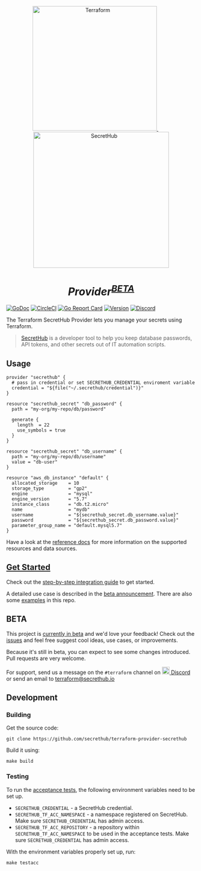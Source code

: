<p align="center">
  <a href="https://terraform.io">
    <img src="https://cdn.rawgit.com/hashicorp/terraform-website/master/content/source/assets/images/logo-hashicorp.svg" alt="Terraform" width="330px">
  </a>
  <img width="30px"/>
  <a href="https://secrethub.io">
    <img src="https://secrethub.io/img/secrethub-logo.svg" alt="SecretHub" width="360px">
  </a>
</p>
<h1 align="center">
  <i>Provider<sup><a href="#beta">BETA</a></sup></i>
</h1>

[![GoDoc](https://godoc.org/github.com/secrethub/terraform-provider-secrethub?status.svg)][godoc]
[![CircleCI](https://circleci.com/gh/secrethub/terraform-provider-secrethub.svg?style=shield)][circleci]
[![Go Report Card](https://goreportcard.com/badge/github.com/secrethub/terraform-provider-secrethub)][goreportcard]
[![Version]( https://img.shields.io/github/release/secrethub/terraform-provider-secrethub.svg)][latest-version]
[![Discord](https://img.shields.io/badge/chat-on%20discord-7289da.svg?logo=discord)][discord]

The Terraform SecretHub Provider lets you manage your secrets using Terraform.

> [SecretHub](https://secrethub.io) is a developer tool to help you keep database passwords, API tokens, and other secrets out of IT automation scripts.

## Usage

```hcl
provider "secrethub" {
  # pass in credential or set SECRETHUB_CREDENTIAL enviroment variable
  credential = "${file("~/.secrethub/credential")}" 
}

resource "secrethub_secret" "db_password" {
  path = "my-org/my-repo/db/password"

  generate {
    length  = 22
    use_symbols = true
  }
}

resource "secrethub_secret" "db_username" {
  path = "my-org/my-repo/db/username"
  value = "db-user"
}

resource "aws_db_instance" "default" {
  allocated_storage    = 10
  storage_type         = "gp2"
  engine               = "mysql"
  engine_version       = "5.7"
  instance_class       = "db.t2.micro"
  name                 = "mydb"
  username             = "${secrethub_secret.db_username.value}"
  password             = "${secrethub_secret.db_password.value}"
  parameter_group_name = "default.mysql5.7"
}
```

Have a look at the [reference docs](/website/docs) for more information on the supported resources and data sources.

## [Get Started]((https://secrethub.io/docs/terraform/))

Check out the [step-by-step integration guide](https://secrethub.io/docs/terraform/) to get started.

A detailed use case is described in the [beta announcement](https://secrethub.io/blog/secret-management-for-terraform/).
There are also some [examples](/examples) in this repo.

## BETA

This project is [currently in beta](https://secrethub.io/blog/secret-management-for-terraform/) and we'd love your feedback! Check out the [issues](https://github.com/secrethub/terraform-provider-secrethub/issues) and feel free suggest cool ideas, use cases, or improvements.

Because it's still in beta, you can expect to see some changes introduced. Pull requests are very welcome.

For support, send us a message on the `#terraform` channel on [<img src="https://discordapp.com/assets/2c21aeda16de354ba5334551a883b481.png" alt="Discord" width="20px"> Discord](https://discord.gg/wcxV5RD) or send an email to [terraform@secrethub.io](mailto:terraform@secrethub.io)

## Development

### Building

Get the source code:

```
git clone https://github.com/secrethub/terraform-provider-secrethub
```

Build it using:

```
make build
```

### Testing

To run the [acceptance tests](https://www.terraform.io/docs/extend/testing/acceptance-tests/index.html), the following environment variables need to be set up.

* `SECRETHUB_CREDENTIAL` - a SecretHub credential.
* `SECRETHUB_TF_ACC_NAMESPACE` - a namespace registered on SecretHub. Make sure `SECRETHUB_CREDENTIAL` has admin access.
* `SECRETHUB_TF_ACC_REPOSITORY` - a repository within `SECRETHUB_TF_ACC_NAMESPACE` to be used in the acceptance tests. Make sure `SECRETHUB_CREDENTIAL` has admin access.

With the environment variables properly set up, run:

```
make testacc
```

[godoc]: https://godoc.org/github.com/secrethub/terraform-provider-secrethub
[circleci]: https://circleci.com/gh/secrethub/terraform-provider-secrethub
[discord]: https://discord.gg/wcxV5RD
[latest-version]: https://github.com/secrethub/terraform-provider-secrethub/releases/latest
[goreportcard]: https://goreportcard.com/report/github.com/secrethub/terraform-provider-secrethub
